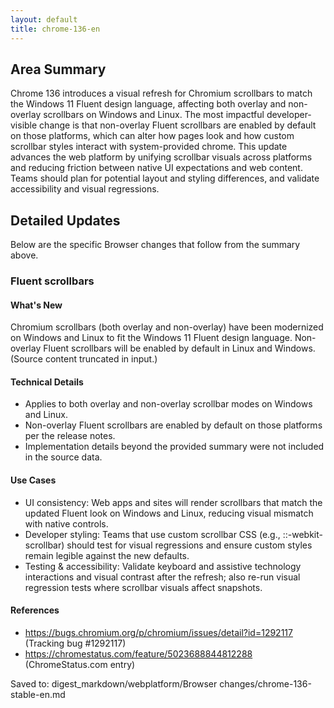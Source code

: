 ```yaml
---
layout: default
title: chrome-136-en
---
```


## Area Summary

Chrome 136 introduces a visual refresh for Chromium scrollbars to match the Windows 11 Fluent design language, affecting both overlay and non-overlay scrollbars on Windows and Linux. The most impactful developer-visible change is that non-overlay Fluent scrollbars are enabled by default on those platforms, which can alter how pages look and how custom scrollbar styles interact with system-provided chrome. This update advances the web platform by unifying scrollbar visuals across platforms and reducing friction between native UI expectations and web content. Teams should plan for potential layout and styling differences, and validate accessibility and visual regressions.

## Detailed Updates

Below are the specific Browser changes that follow from the summary above.

### Fluent scrollbars

#### What's New
Chromium scrollbars (both overlay and non-overlay) have been modernized on Windows and Linux to fit the Windows 11 Fluent design language. Non-overlay Fluent scrollbars will be enabled by default in Linux and Windows. (Source content truncated in input.)

#### Technical Details
- Applies to both overlay and non-overlay scrollbar modes on Windows and Linux.
- Non-overlay Fluent scrollbars are enabled by default on those platforms per the release notes.
- Implementation details beyond the provided summary were not included in the source data.

#### Use Cases
- UI consistency: Web apps and sites will render scrollbars that match the updated Fluent look on Windows and Linux, reducing visual mismatch with native controls.
- Developer styling: Teams that use custom scrollbar CSS (e.g., ::-webkit-scrollbar) should test for visual regressions and ensure custom styles remain legible against the new defaults.
- Testing & accessibility: Validate keyboard and assistive technology interactions and visual contrast after the refresh; also re-run visual regression tests where scrollbar visuals affect snapshots.

#### References
- https://bugs.chromium.org/p/chromium/issues/detail?id=1292117 (Tracking bug #1292117)  
- https://chromestatus.com/feature/5023688844812288 (ChromeStatus.com entry)

Saved to: digest_markdown/webplatform/Browser changes/chrome-136-stable-en.md
